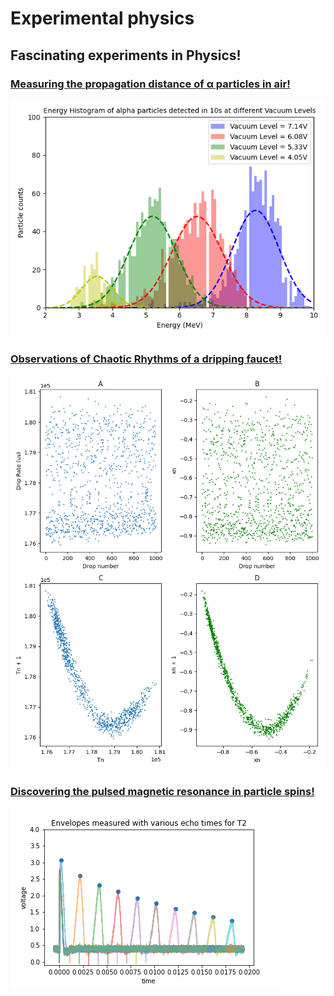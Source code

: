 # Experimental physics

## Fascinating experiments in Physics! 

### [Measuring the propagation distance of α particles in air!](alpha)
<img src='alpha/writing_assignment/all.png'>

### [Observations of Chaotic Rhythms of a dripping faucet!](chaos)
<img src='chaos/writing_assignment_plots/model.png'>

### [Discovering the pulsed magnetic resonance in particle spins!](pNMR)
<img src='pNMR/figures/t2_data.png'>


